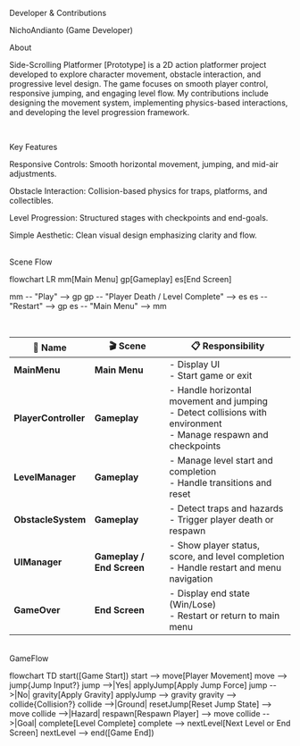 Developer & Contributions

NichoAndianto (Game Developer)
<br>

About

Side-Scrolling Platformer [Prototype] is a 2D action platformer project developed to explore character movement, obstacle interaction, and progressive level design. The game focuses on smooth player control, responsive jumping, and engaging level flow. My contributions include designing the movement system, implementing physics-based interactions, and developing the level progression framework.

<br>

Key Features

Responsive Controls: Smooth horizontal movement, jumping, and mid-air adjustments.

Obstacle Interaction: Collision-based physics for traps, platforms, and collectibles.

Level Progression: Structured stages with checkpoints and end-goals.

Simple Aesthetic: Clean visual design emphasizing clarity and flow.

<br>
Scene Flow

flowchart LR
  mm[Main Menu]
  gp[Gameplay]
  es[End Screen]

  mm -- "Play" --> gp
  gp -- "Player Death / Level Complete" --> es
  es -- "Restart" --> gp
  es -- "Main Menu" --> mm
  
<br>

| 📂 Name              | 🎬 Scene                  | 📋 Responsibility                                                                                                      |
| -------------------- | ------------------------- | ---------------------------------------------------------------------------------------------------------------------- |
| **MainMenu**         | **Main Menu**             | - Display UI<br/>- Start game or exit                                                                                  |
| **PlayerController** | **Gameplay**              | - Handle horizontal movement and jumping<br/>- Detect collisions with environment<br/>- Manage respawn and checkpoints |
| **LevelManager**     | **Gameplay**              | - Manage level start and completion<br/>- Handle transitions and reset                                                 |
| **ObstacleSystem**   | **Gameplay**              | - Detect traps and hazards<br/>- Trigger player death or respawn                                                       |
| **UIManager**        | **Gameplay / End Screen** | - Show player status, score, and level completion<br/>- Handle restart and menu navigation                             |
| **GameOver**         | **End Screen**            | - Display end state (Win/Lose)<br/>- Restart or return to main menu                                                    |

<br>
GameFlow

flowchart TD
  start([Game Start])
  start --> move[Player Movement]
  move --> jump{Jump Input?}
  jump -->|Yes| applyJump[Apply Jump Force]
  jump -->|No| gravity[Apply Gravity]
  applyJump --> gravity
  gravity --> collide{Collision?}
  collide -->|Ground| resetJump[Reset Jump State] --> move
  collide -->|Hazard| respawn[Respawn Player] --> move
  collide -->|Goal| complete[Level Complete]
  complete --> nextLevel[Next Level or End Screen]
  nextLevel --> end([Game End])

<br>
